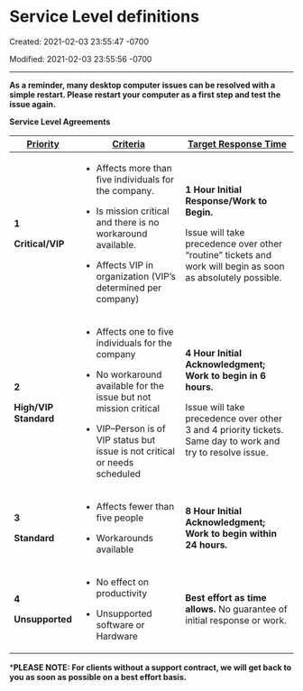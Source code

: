 # Service Level definitions

Created: 2021-02-03 23:55:47 -0700

Modified: 2021-02-03 23:55:56 -0700

---

**As a reminder, many desktop computer issues can be resolved with a simple restart. Please restart your computer as a first step and test the issue again.**

**Service Level Agreements**

<table>
<colgroup>
<col style="width: 19%" />
<col style="width: 38%" />
<col style="width: 41%" />
</colgroup>
<thead>
<tr class="header">
<th><strong><u>Priority</u></strong></th>
<th><strong><u>Criteria</u></strong></th>
<th><strong><u>Target Response Time</u></strong></th>
</tr>
</thead>
<tbody>
<tr class="odd">
<td><p><strong>1</strong></p>
<p><strong>Critical/VIP</strong></p></td>
<td><ul class="incremental">
<li><p>Affects more than five individuals for the company.</p></li>
<li><p>Is mission critical and there is no workaround available.</p></li>
<li><p>Affects VIP in organization (VIP’s determined per company)</p></li>
</ul></td>
<td><p><strong>1 Hour Initial Response/Work to Begin.</strong></p>
<p></p>
<p>Issue will take precedence over other “routine” tickets and work will begin as soon as absolutely possible.</p></td>
</tr>
<tr class="even">
<td><p><strong>2</strong></p>
<p><strong>High/VIP Standard</strong></p></td>
<td><ul class="incremental">
<li><p>Affects one to five individuals for the company</p></li>
<li><p>No workaround available for the issue but not mission critical</p></li>
<li><p>VIP–Person is of VIP status but issue is not critical or needs scheduled</p></li>
</ul></td>
<td><p></p>
<p><strong>4 Hour Initial Acknowledgment; Work to begin in 6 hours.</strong></p>
<p>Issue will take precedence over other 3 and 4 priority tickets. Same day to work and try to resolve issue.</p></td>
</tr>
<tr class="odd">
<td><p><strong>3</strong></p>
<p><strong>Standard</strong></p></td>
<td><ul class="incremental">
<li><p>Affects fewer than five people</p></li>
<li><p>Workarounds available</p></li>
</ul></td>
<td><strong>8 Hour Initial Acknowledgment; Work to begin within 24 hours.</strong></td>
</tr>
<tr class="even">
<td><p><strong>4</strong></p>
<p><strong>Unsupported</strong></p></td>
<td><ul class="incremental">
<li><p>No effect on productivity</p></li>
<li><p>Unsupported software or Hardware</p></li>
</ul></td>
<td><strong>Best effort as time allows.</strong> No guarantee of initial response or work.</td>
</tr>
</tbody>
</table>

***PLEASE NOTE: For clients without a support contract, we will get back to you as soon as possible on a best effort basis.**
